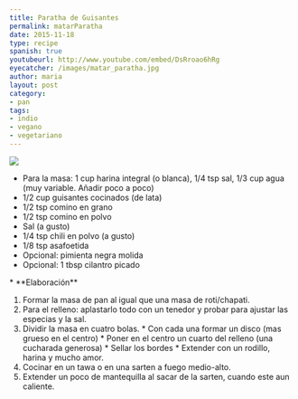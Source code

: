 ```yaml
---
title: Paratha de Guisantes
permalink: matarParatha
date: 2015-11-18
type: recipe
spanish: true
youtubeurl: http://www.youtube.com/embed/DsRroao6hRg
eyecatcher: /images/matar_paratha.jpg
author: maria
layout: post
category: 
- pan
tags: 
- indio
- vegano
- vegetariano
---
```

<img src="https://farm1.staticflickr.com/270/31661807726_230720ab97_b_d.jpg" />

<ul>
  <li>Para la masa: 1 cup harina integral (o blanca), 1/4 tsp sal, 1/3 cup agua (muy variable. Añadir poco a poco)</li>
  <li>1/2 cup guisantes cocinados (de lata)</li>
  <li>1/2 tsp comino en grano</li>
  <li>1/2 tsp comino en polvo</li>
  <li>Sal (a gusto)</li>
  <li>1/4 tsp chili en polvo (a gusto)</li>
  <li>1/8 tsp asafoetida</li>
  <li>Opcional: pimienta negra molida</li>
  <li>Opcional: 1 tbsp cilantro picado</li>
</ul>
* **Elaboración**

  1. Formar la masa de pan al igual que una masa de roti/chapati.
  2. Para el relleno: aplastarlo todo con un tenedor y probar para ajustar las especias y la sal.
  3. Dividir la masa en cuatro bolas. 
    * Con cada una formar un disco (mas grueso en el centro)
    * Poner en el centro un cuarto del relleno (una cucharada generosa)
    * Sellar los bordes 
    * Extender con un rodillo, harina y mucho amor.
  4. Cocinar en un tawa o en una sarten a fuego medio-alto.
  5. Extender un poco de mantequilla al sacar de la sarten, cuando este aun caliente.

